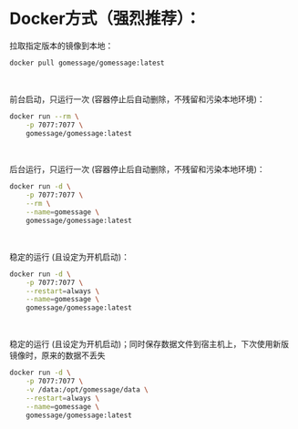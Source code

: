 # Docker方式（强烈推荐）：


拉取指定版本的镜像到本地：
```bash
docker pull gomessage/gomessage:latest
```

<br>


前台启动，只运行一次 (容器停止后自动删除，不残留和污染本地环境)：

```bash
docker run --rm \
    -p 7077:7077 \
    gomessage/gomessage:latest 
```

<br>

后台运行，只运行一次 (容器停止后自动删除，不残留和污染本地环境)：

```bash
docker run -d \
    -p 7077:7077 \
    --rm \
    --name=gomessage \
    gomessage/gomessage:latest
```

<br>

稳定的运行 (且设定为开机启动)：

```bash
docker run -d \
    -p 7077:7077 \
    --restart=always \
    --name=gomessage \
    gomessage/gomessage:latest
```

<br>

稳定的运行 (且设定为开机启动)；同时保存数据文件到宿主机上，下次使用新版镜像时，原来的数据不丢失

```bash
docker run -d \
    -p 7077:7077 \
    -v /data:/opt/gomessage/data \
    --restart=always \
    --name=gomessage \
    gomessage/gomessage:latest
```
